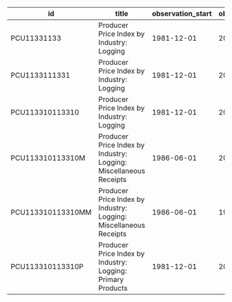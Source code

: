 | id                | title                                                             | observation_start   | observation_end   |
|-------------------|-------------------------------------------------------------------|---------------------|-------------------|
| PCU11331133       | Producer Price Index by Industry: Logging                         | 1981-12-01          | 2022-10-01        |
| PCU1133111331     | Producer Price Index by Industry: Logging                         | 1981-12-01          | 2022-10-01        |
| PCU113310113310   | Producer Price Index by Industry: Logging                         | 1981-12-01          | 2022-10-01        |
| PCU113310113310M  | Producer Price Index by Industry: Logging: Miscellaneous Receipts | 1986-06-01          | 2022-06-01        |
| PCU113310113310MM | Producer Price Index by Industry: Logging: Miscellaneous Receipts | 1986-06-01          | 1998-08-01        |
| PCU113310113310P  | Producer Price Index by Industry: Logging: Primary Products       | 1981-12-01          | 2022-10-01        |